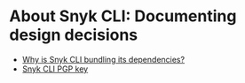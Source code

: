 # About Snyk CLI: Documenting design decisions

- [Why is Snyk CLI bundling its dependencies?](why-we-are-bundling-dependencies.md)
- [Snyk CLI PGP key](snyk-code-signing-public.pgp)

